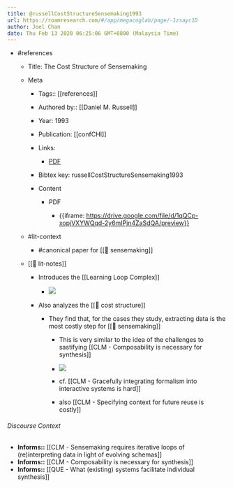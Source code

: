 ```yaml
---
title: @russellCostStructureSensemaking1993
url: https://roamresearch.com/#/app/megacoglab/page/-1zsayc1D
author: Joel Chan
date: Thu Feb 13 2020 06:25:06 GMT+0800 (Malaysia Time)
---
```


- #references

    - Title: The Cost Structure of Sensemaking

    - Meta

        - Tags:: [[references]]

        - Authored by:: [[Daniel M. Russell]]

        - Year: 1993

        - Publication: [[confCHI]]

        - Links:

            - [PDF](https://drive.google.com/file/d/131ppP9hcxLxLy3ZC0cPfKa_XqzpSWQlg/view)

        - Bibtex key: russellCostStructureSensemaking1993

        - Content

            - PDF

                - {{iframe: https://drive.google.com/file/d/1qQCp-xopjVXYWQqd-2y6mIPjn4ZaSdQA/preview}}

    - #lit-context

        - #canonical paper for [[🧱 sensemaking]]

    - [[📝 lit-notes]]

        - Introduces the [[Learning Loop Complex]]

            - ![](https://firebasestorage.googleapis.com/v0/b/firescript-577a2.appspot.com/o/imgs%2Fapp%2Fmegacoglab%2FLdc6dvd3SX?alt=media&token=daba4a52-0c6f-4ab8-b781-ede3d49e4558)

        - Also analyzes the [[🧱 cost structure]]

            - They find that, for the cases they study, extracting data is the most costly step for [[🧱 sensemaking]]

                - This is very similar to the idea of the challenges to sastifying [[CLM - Composability is necessary for synthesis]]

                - ![](https://firebasestorage.googleapis.com/v0/b/firescript-577a2.appspot.com/o/imgs%2Fapp%2Fmegacoglab%2FEn4rDIQNGn.png?alt=media&token=d5e18cdb-710c-490d-8138-7b086de05026)

                - cf. [[CLM - Gracefully integrating formalism into interactive systems is hard]]

                - also [[CLM - Specifying context for future reuse is costly]]

###### Discourse Context

- **Informs::** [[CLM - Sensemaking requires iterative loops of (re)interpreting data in light of evolving schemas]]
- **Informs::** [[CLM - Composability is necessary for synthesis]]
- **Informs::** [[QUE - What (existing) systems facilitate individual synthesis]]
